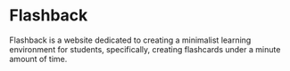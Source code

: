 # Flashback
Flashback is a website dedicated to creating a minimalist learning environment for students, specifically, creating flashcards under a minute amount of time.
